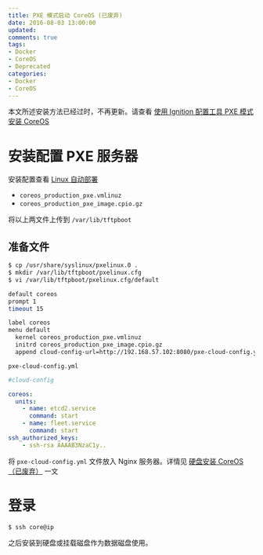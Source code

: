 ```yaml
---
title: PXE 模式启动 CoreOS (已废弃)
date: 2016-08-03 13:00:00
updated:
comments: true
tags:
- Docker
- CoreOS
- Deprecated
categories:
- Docker
- CoreOS
---
```


本文所述安装方法已经过时，不再更新。请查看 [使用 Ignition 配置工具 PXE 模式安装 CoreOS](/docker/coreos/boot-pxe-new.html)

<!--more-->

# 安装配置 PXE 服务器

安装配置查看 [Linux 自动部署](/linux/server/pxe.html)

* `coreos_production_pxe.vmlinuz`
* `coreos_production_pxe_image.cpio.gz`  

将以上两文件上传到 `/var/lib/tftpboot`

## 准备文件

```bash
$ cp /usr/share/syslinux/pxelinux.0 .
$ mkdir /var/lib/tftpboot/pxelinux.cfg
$ vi /var/lib/tftpboot/pxelinux.cfg/default

default coreos
prompt 1
timeout 15

label coreos
menu default
  kernel coreos_production_pxe.vmlinuz
  initrd coreos_production_pxe_image.cpio.gz
  append cloud-config-url=http://192.168.57.102:8080/pxe-cloud-config.yml
```

`pxe-cloud-config.yml`  

```yaml
#cloud-config

coreos:
  units:
    - name: etcd2.service
      command: start
    - name: fleet.service
      command: start
ssh_authorized_keys:
    - ssh-rsa AAAAB3NzaC1y..
```

将 `pxe-cloud-config.yml` 文件放入 Nginx 服务器。详情见 [硬盘安装 CoreOS （已废弃）](install-disk.html) 一文

# 登录

```bash
$ ssh core@ip
```

之后安装到硬盘或挂载磁盘作为数据磁盘使用。
